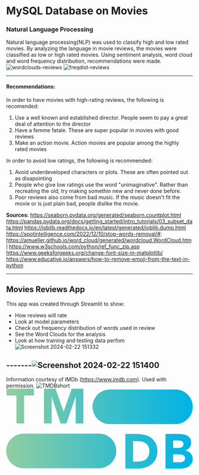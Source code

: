 # MySQL Database on Movies
 








### Natural Language Processing 

Natural language processing(NLP) was used to classify high and low rated movies.  By analyzing the language in movie reviews, the movies were classified as low or high rated movies.  Using sentiment analysis, word cloud and word frequency distribution, recommendations were made.
![wordclouds-reviews](https://github.com/SeeBee8/MySQL-Database-Movies/assets/141530991/71998349-1aa2-4fc6-a869-77033cba3e0c)
![freqdist-reviews](https://github.com/SeeBee8/MySQL-Database-Movies/assets/141530991/f804c34c-afbd-41b0-8144-cb03b4007b2f)

------------------------- 
#### Recommendations:

In order to have movies with high-rating reviews, the following is recomended:
1.  Use a well known and established director.  People seem to pay a great deal of attention to the director
2.  Have a femme fatale.  These are super popular in movies with good reviews
3.  Make an action movie.  Action movies are popular among the highly rated movies

In order to avoid low ratings, the following is recommended:
1.  Avoid underdeveloped characters or plots.  These are often pointed out as disapointing
2.  People who give low ratings use the word "unimaginative".  Rather than recreating the old, try making somethin new and never done before.
3.  Poor reviews also come from bad music.  If the music doesn't fit the movie or is just plain bad, people dislike the movie.


**Sources:**
https://seaborn.pydata.org/generated/seaborn.countplot.html
https://pandas.pydata.org/docs/getting_started/intro_tutorials/03_subset_data.html
https://joblib.readthedocs.io/en/latest/generated/joblib.dump.html
https://spotintelligence.com/2022/12/10/stop-words-removal/#:
https://amueller.github.io/word_cloud/generated/wordcloud.WordCloud.html
https://www.w3schools.com/python/ref_func_zip.asp
https://www.geeksforgeeks.org/change-font-size-in-matplotlib/
https://www.educative.io/answers/how-to-remove-emoji-from-the-text-in-python

---------------------------------------------------------------------------

## Movies Reviews App
This app was created through Streamlit to show: 

-  How reviews will rate
-  Look at model parameters
-  Check out frequency distribution of words used in review
-  See the Word Clouds for the analysis
-  Look at how training and testing data perfom
![Screenshot 2024-02-22 151332](https://github.com/SeeBee8/MySQL-Database-Movies/assets/141530991/e7525bde-ef8c-4e14-95e3-bdd029603c47)


-------![Screenshot 2024-02-22 151400](https://github.com/SeeBee8/MySQL-Database-Movies/assets/141530991/599cd1f2-4230-4f20-9be5-e4353d1822da)
----------------------------------------------------------------

Information courtesy of
IMDb
(https://www.imdb.com).
Used with permission.
![TMDBshort](https://github.com/SeeBee8/MySQL-Database-Movies/assets/141530991/4db18f17-f6e6-4774-9bba-74f96d8faefc)
<svg xmlns="http://www.w3.org/2000/svg" xmlns:xlink="http://www.w3.org/1999/xlink" viewBox="0 0 190.24 81.52"><defs><style>.cls-1{fill:url(#linear-gradient);}</style><linearGradient id="linear-gradient" y1="40.76" x2="190.24" y2="40.76" gradientUnits="userSpaceOnUse"><stop offset="0" stop-color="#90cea1"/><stop offset="0.56" stop-color="#3cbec9"/><stop offset="1" stop-color="#00b3e5"/></linearGradient></defs><title>Asset 2</title><g id="Layer_2" data-name="Layer 2"><g id="Layer_1-2" data-name="Layer 1"><path class="cls-1" d="M105.67,36.06h66.9A17.67,17.67,0,0,0,190.24,18.4h0A17.67,17.67,0,0,0,172.57.73h-66.9A17.67,17.67,0,0,0,88,18.4h0A17.67,17.67,0,0,0,105.67,36.06Zm-88,45h76.9A17.67,17.67,0,0,0,112.24,63.4h0A17.67,17.67,0,0,0,94.57,45.73H17.67A17.67,17.67,0,0,0,0,63.4H0A17.67,17.67,0,0,0,17.67,81.06ZM10.41,35.42h7.8V6.92h10.1V0H.31v6.9h10.1Zm28.1,0h7.8V8.25h.1l9,27.15h6l9.3-27.15h.1V35.4h7.8V0H66.76l-8.2,23.1h-.1L50.31,0H38.51ZM152.43,55.67a15.07,15.07,0,0,0-4.52-5.52,18.57,18.57,0,0,0-6.68-3.08,33.54,33.54,0,0,0-8.07-1h-11.7v35.4h12.75a24.58,24.58,0,0,0,7.55-1.15A19.34,19.34,0,0,0,148.11,77a16.27,16.27,0,0,0,4.37-5.5,16.91,16.91,0,0,0,1.63-7.58A18.5,18.5,0,0,0,152.43,55.67ZM145,68.6A8.8,8.8,0,0,1,142.36,72a10.7,10.7,0,0,1-4,1.82,21.57,21.57,0,0,1-5,.55h-4.05v-21h4.6a17,17,0,0,1,4.67.63,11.66,11.66,0,0,1,3.88,1.87A9.14,9.14,0,0,1,145,59a9.87,9.87,0,0,1,1,4.52A11.89,11.89,0,0,1,145,68.6Zm44.63-.13a8,8,0,0,0-1.58-2.62A8.38,8.38,0,0,0,185.63,64a10.31,10.31,0,0,0-3.17-1v-.1a9.22,9.22,0,0,0,4.42-2.82,7.43,7.43,0,0,0,1.68-5,8.42,8.42,0,0,0-1.15-4.65,8.09,8.09,0,0,0-3-2.72,12.56,12.56,0,0,0-4.18-1.3,32.84,32.84,0,0,0-4.62-.33h-13.2v35.4h14.5a22.41,22.41,0,0,0,4.72-.5,13.53,13.53,0,0,0,4.28-1.65,9.42,9.42,0,0,0,3.1-3,8.52,8.52,0,0,0,1.2-4.68A9.39,9.39,0,0,0,189.66,68.47ZM170.21,52.72h5.3a10,10,0,0,1,1.85.18,6.18,6.18,0,0,1,1.7.57,3.39,3.39,0,0,1,1.22,1.13,3.22,3.22,0,0,1,.48,1.82,3.63,3.63,0,0,1-.43,1.8,3.4,3.4,0,0,1-1.12,1.2,4.92,4.92,0,0,1-1.58.65,7.51,7.51,0,0,1-1.77.2h-5.65Zm11.72,20a3.9,3.9,0,0,1-1.22,1.3,4.64,4.64,0,0,1-1.68.7,8.18,8.18,0,0,1-1.82.2h-7v-8h5.9a15.35,15.35,0,0,1,2,.15,8.47,8.47,0,0,1,2.05.55,4,4,0,0,1,1.57,1.18,3.11,3.11,0,0,1,.63,2A3.71,3.71,0,0,1,181.93,72.72Z"/></g></g></svg>
